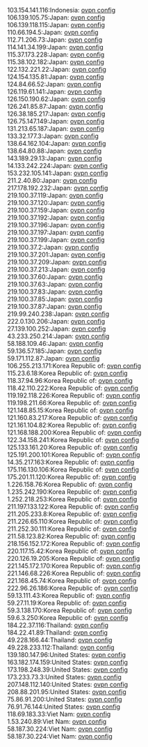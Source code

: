 103.154.141.116:Indonesia: [ovpn config](vpn/103_154_141_116.ovpn)  
106.139.105.75:Japan: [ovpn config](vpn/106_139_105_75.ovpn)  
106.139.118.115:Japan: [ovpn config](vpn/106_139_118_115.ovpn)  
110.66.194.5:Japan: [ovpn config](vpn/110_66_194_5.ovpn)  
112.71.206.73:Japan: [ovpn config](vpn/112_71_206_73.ovpn)  
114.141.34.199:Japan: [ovpn config](vpn/114_141_34_199.ovpn)  
115.37.173.228:Japan: [ovpn config](vpn/115_37_173_228.ovpn)  
115.38.102.182:Japan: [ovpn config](vpn/115_38_102_182.ovpn)  
122.132.221.22:Japan: [ovpn config](vpn/122_132_221_22.ovpn)  
124.154.135.81:Japan: [ovpn config](vpn/124_154_135_81.ovpn)  
124.84.66.52:Japan: [ovpn config](vpn/124_84_66_52.ovpn)  
126.119.61.141:Japan: [ovpn config](vpn/126_119_61_141.ovpn)  
126.150.190.62:Japan: [ovpn config](vpn/126_150_190_62.ovpn)  
126.241.85.87:Japan: [ovpn config](vpn/126_241_85_87.ovpn)  
126.38.185.217:Japan: [ovpn config](vpn/126_38_185_217.ovpn)  
126.75.147.149:Japan: [ovpn config](vpn/126_75_147_149.ovpn)  
131.213.65.187:Japan: [ovpn config](vpn/131_213_65_187.ovpn)  
133.32.177.3:Japan: [ovpn config](vpn/133_32_177_3.ovpn)  
138.64.162.104:Japan: [ovpn config](vpn/138_64_162_104.ovpn)  
138.64.80.88:Japan: [ovpn config](vpn/138_64_80_88.ovpn)  
143.189.29.13:Japan: [ovpn config](vpn/143_189_29_13.ovpn)  
14.133.242.224:Japan: [ovpn config](vpn/14_133_242_224.ovpn)  
153.232.105.141:Japan: [ovpn config](vpn/153_232_105_141.ovpn)  
211.2.40.80:Japan: [ovpn config](vpn/211_2_40_80.ovpn)  
217.178.192.232:Japan: [ovpn config](vpn/217_178_192_232.ovpn)  
219.100.37.119:Japan: [ovpn config](vpn/219_100_37_119.ovpn)  
219.100.37.120:Japan: [ovpn config](vpn/219_100_37_120.ovpn)  
219.100.37.159:Japan: [ovpn config](vpn/219_100_37_159.ovpn)  
219.100.37.192:Japan: [ovpn config](vpn/219_100_37_192.ovpn)  
219.100.37.196:Japan: [ovpn config](vpn/219_100_37_196.ovpn)  
219.100.37.197:Japan: [ovpn config](vpn/219_100_37_197.ovpn)  
219.100.37.199:Japan: [ovpn config](vpn/219_100_37_199.ovpn)  
219.100.37.2:Japan: [ovpn config](vpn/219_100_37_2.ovpn)  
219.100.37.201:Japan: [ovpn config](vpn/219_100_37_201.ovpn)  
219.100.37.209:Japan: [ovpn config](vpn/219_100_37_209.ovpn)  
219.100.37.213:Japan: [ovpn config](vpn/219_100_37_213.ovpn)  
219.100.37.60:Japan: [ovpn config](vpn/219_100_37_60.ovpn)  
219.100.37.63:Japan: [ovpn config](vpn/219_100_37_63.ovpn)  
219.100.37.83:Japan: [ovpn config](vpn/219_100_37_83.ovpn)  
219.100.37.85:Japan: [ovpn config](vpn/219_100_37_85.ovpn)  
219.100.37.87:Japan: [ovpn config](vpn/219_100_37_87.ovpn)  
219.99.240.238:Japan: [ovpn config](vpn/219_99_240_238.ovpn)  
222.0.130.206:Japan: [ovpn config](vpn/222_0_130_206.ovpn)  
27.139.100.252:Japan: [ovpn config](vpn/27_139_100_252.ovpn)  
43.233.250.214:Japan: [ovpn config](vpn/43_233_250_214.ovpn)  
58.188.109.46:Japan: [ovpn config](vpn/58_188_109_46.ovpn)  
59.136.57.185:Japan: [ovpn config](vpn/59_136_57_185.ovpn)  
59.171.112.87:Japan: [ovpn config](vpn/59_171_112_87.ovpn)  
106.255.213.171:Korea Republic of: [ovpn config](vpn/106_255_213_171.ovpn)  
115.23.6.18:Korea Republic of: [ovpn config](vpn/115_23_6_18.ovpn)  
118.37.94.96:Korea Republic of: [ovpn config](vpn/118_37_94_96.ovpn)  
118.42.110.222:Korea Republic of: [ovpn config](vpn/118_42_110_222.ovpn)  
119.192.118.226:Korea Republic of: [ovpn config](vpn/119_192_118_226.ovpn)  
119.198.211.66:Korea Republic of: [ovpn config](vpn/119_198_211_66.ovpn)  
121.148.85.15:Korea Republic of: [ovpn config](vpn/121_148_85_15.ovpn)  
121.160.83.217:Korea Republic of: [ovpn config](vpn/121_160_83_217.ovpn)  
121.161.104.82:Korea Republic of: [ovpn config](vpn/121_161_104_82.ovpn)  
121.168.188.200:Korea Republic of: [ovpn config](vpn/121_168_188_200.ovpn)  
122.34.158.241:Korea Republic of: [ovpn config](vpn/122_34_158_241.ovpn)  
125.133.161.20:Korea Republic of: [ovpn config](vpn/125_133_161_20.ovpn)  
125.191.200.101:Korea Republic of: [ovpn config](vpn/125_191_200_101.ovpn)  
14.35.217.163:Korea Republic of: [ovpn config](vpn/14_35_217_163.ovpn)  
175.116.130.106:Korea Republic of: [ovpn config](vpn/175_116_130_106.ovpn)  
175.201.11.120:Korea Republic of: [ovpn config](vpn/175_201_11_120.ovpn)  
1.226.158.76:Korea Republic of: [ovpn config](vpn/1_226_158_76.ovpn)  
1.235.242.190:Korea Republic of: [ovpn config](vpn/1_235_242_190.ovpn)  
1.252.218.253:Korea Republic of: [ovpn config](vpn/1_252_218_253.ovpn)  
211.197.133.122:Korea Republic of: [ovpn config](vpn/211_197_133_122.ovpn)  
211.205.233.8:Korea Republic of: [ovpn config](vpn/211_205_233_8.ovpn)  
211.226.65.110:Korea Republic of: [ovpn config](vpn/211_226_65_110.ovpn)  
211.252.30.111:Korea Republic of: [ovpn config](vpn/211_252_30_111.ovpn)  
211.58.123.82:Korea Republic of: [ovpn config](vpn/211_58_123_82.ovpn)  
218.156.152.172:Korea Republic of: [ovpn config](vpn/218_156_152_172.ovpn)  
220.117.15.42:Korea Republic of: [ovpn config](vpn/220_117_15_42.ovpn)  
220.126.19.205:Korea Republic of: [ovpn config](vpn/220_126_19_205.ovpn)  
221.145.172.170:Korea Republic of: [ovpn config](vpn/221_145_172_170.ovpn)  
221.146.68.226:Korea Republic of: [ovpn config](vpn/221_146_68_226.ovpn)  
221.168.45.74:Korea Republic of: [ovpn config](vpn/221_168_45_74.ovpn)  
222.96.26.186:Korea Republic of: [ovpn config](vpn/222_96_26_186.ovpn)  
59.13.111.43:Korea Republic of: [ovpn config](vpn/59_13_111_43.ovpn)  
59.27.11.19:Korea Republic of: [ovpn config](vpn/59_27_11_19.ovpn)  
59.3.138.170:Korea Republic of: [ovpn config](vpn/59_3_138_170.ovpn)  
59.6.3.250:Korea Republic of: [ovpn config](vpn/59_6_3_250.ovpn)  
184.22.37.116:Thailand: [ovpn config](vpn/184_22_37_116.ovpn)  
184.22.41.89:Thailand: [ovpn config](vpn/184_22_41_89.ovpn)  
49.228.166.44:Thailand: [ovpn config](vpn/49_228_166_44.ovpn)  
49.228.233.112:Thailand: [ovpn config](vpn/49_228_233_112.ovpn)  
139.180.147.96:United States: [ovpn config](vpn/139_180_147_96.ovpn)  
163.182.174.159:United States: [ovpn config](vpn/163_182_174_159.ovpn)  
173.198.248.39:United States: [ovpn config](vpn/173_198_248_39.ovpn)  
173.233.73.3:United States: [ovpn config](vpn/173_233_73_3.ovpn)  
207.148.112.140:United States: [ovpn config](vpn/207_148_112_140.ovpn)  
208.88.201.95:United States: [ovpn config](vpn/208_88_201_95.ovpn)  
75.86.91.200:United States: [ovpn config](vpn/75_86_91_200.ovpn)  
76.91.76.144:United States: [ovpn config](vpn/76_91_76_144.ovpn)  
118.69.183.33:Viet Nam: [ovpn config](vpn/118_69_183_33.ovpn)  
1.53.240.89:Viet Nam: [ovpn config](vpn/1_53_240_89.ovpn)  
58.187.30.224:Viet Nam: [ovpn config](vpn/58_187_30_224.ovpn)  
58.187.30.224:Viet Nam: [ovpn config](vpn/58_187_30_224.ovpn)  
